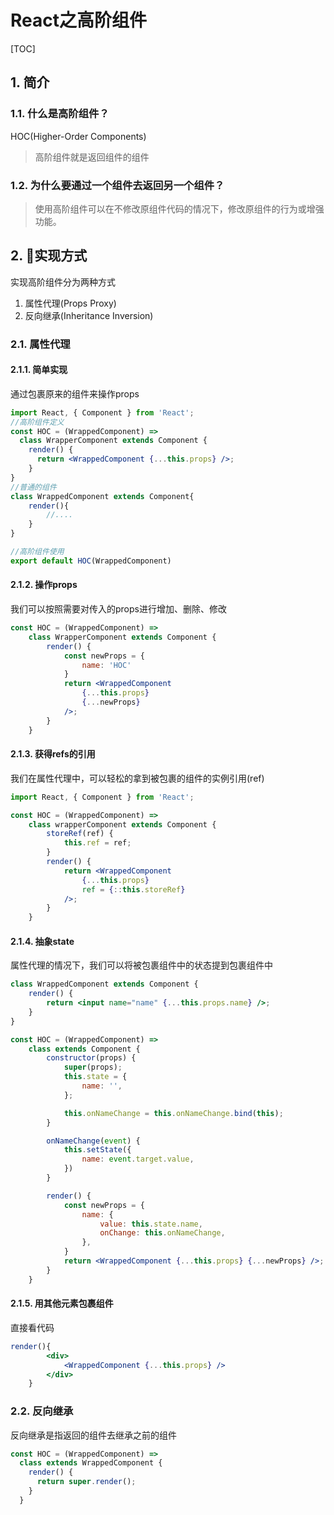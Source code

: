# React之高阶组件

[TOC]

## 1. 简介

### 1.1. 什么是高阶组件？

HOC(Higher-Order Components)

> 高阶组件就是返回组件的组件

### 1.2. 为什么要通过一个组件去返回另一个组件？

> 使用高阶组件可以在不修改原组件代码的情况下，修改原组件的行为或增强功能。

## 2. 实现方式

实现高阶组件分为两种方式

1. 属性代理(Props Proxy)
2. 反向继承(Inheritance Inversion)

### 2.1. 属性代理

#### 2.1.1. 简单实现

通过包裹原来的组件来操作props

```jsx
import React, { Component } from 'React';
//高阶组件定义
const HOC = (WrappedComponent) =>
  class WrapperComponent extends Component {
    render() {
      return <WrappedComponent {...this.props} />;
    }
}
//普通的组件
class WrappedComponent extends Component{
    render(){
        //....
    }
}

//高阶组件使用
export default HOC(WrappedComponent)
```

#### 2.1.2. 操作props

我们可以按照需要对传入的props进行增加、删除、修改

```jsx
const HOC = (WrappedComponent) =>
    class WrapperComponent extends Component {
        render() {
            const newProps = {
                name: 'HOC'
            }
            return <WrappedComponent
                {...this.props}
                {...newProps}
            />;
        }
    }
```

#### 2.1.3. 获得refs的引用

我们在属性代理中，可以轻松的拿到被包裹的组件的实例引用(ref)

```jsx
import React, { Component } from 'React';

const HOC = (WrappedComponent) =>
    class wrapperComponent extends Component {
        storeRef(ref) {
            this.ref = ref;
        }
        render() {
            return <WrappedComponent
                {...this.props}
                ref = {::this.storeRef}
            />;
        }
    }
```

#### 2.1.4. 抽象state

属性代理的情况下，我们可以将被包裹组件中的状态提到包裹组件中

```jsx
class WrappedComponent extends Component {
    render() {
        return <input name="name" {...this.props.name} />;
    }
}

const HOC = (WrappedComponent) =>
    class extends Component {
        constructor(props) {
            super(props);
            this.state = {
                name: '',
            };

            this.onNameChange = this.onNameChange.bind(this);
        }

        onNameChange(event) {
            this.setState({
                name: event.target.value,
            })
        }

        render() {
            const newProps = {
                name: {
                    value: this.state.name,
                    onChange: this.onNameChange,
                },
            }
            return <WrappedComponent {...this.props} {...newProps} />;
        }
    }
```

#### 2.1.5. 用其他元素包裹组件

直接看代码

```jsx
render(){
        <div>
            <WrappedComponent {...this.props} />
        </div>
    }
```

### 2.2. 反向继承

反向继承是指返回的组件去继承之前的组件

```jsx
const HOC = (WrappedComponent) =>
  class extends WrappedComponent {
    render() {
      return super.render();
    }
  }
```